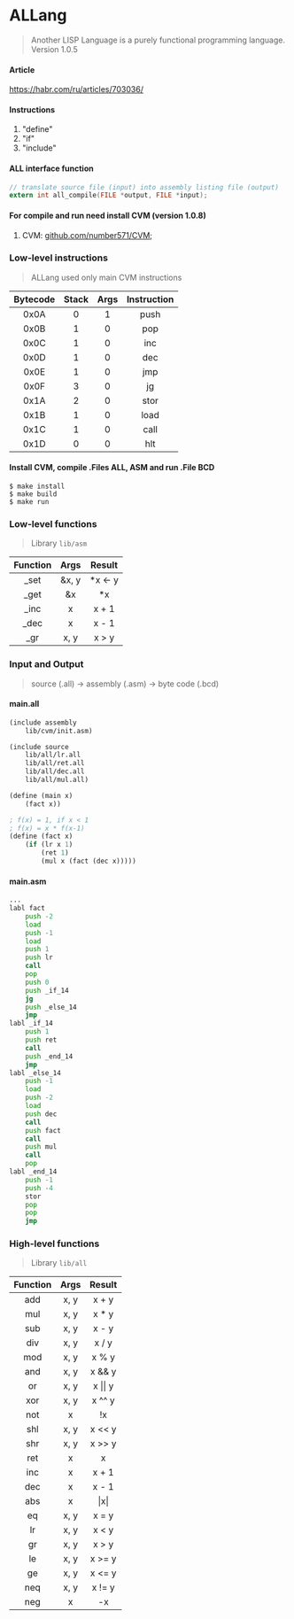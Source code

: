 # ALLang
> Another LISP Language is a purely functional programming language. Version 1.0.5

#### Article 
https://habr.com/ru/articles/703036/

#### Instructions
1. "define"
2. "if"
3. "include"

#### ALL interface function
```c
// translate source file (input) into assembly listing file (output)
extern int all_compile(FILE *output, FILE *input);
```

#### For compile and run need install CVM (version 1.0.8)
1. CVM: [github.com/number571/CVM](https://github.com/number571/CVM/tree/v1.0.8);

### Low-level instructions
> ALLang used only main CVM instructions

Bytecode | Stack | Args | Instruction
:---: | :---: | :---: | :---: |
0x0A | 0 | 1 | push
0x0B | 1 | 0 | pop
0x0C | 1 | 0 | inc
0x0D | 1 | 0 | dec
0x0E | 1 | 0 | jmp
0x0F | 3 | 0 | jg
0x1A | 2 | 0 | stor
0x1B | 1 | 0 | load
0x1C | 1 | 0 | call
0x1D | 0 | 0 | hlt

#### Install CVM, compile .Files ALL, ASM and run .File BCD
```
$ make install
$ make build
$ make run
```

### Low-level functions 
> Library `lib/asm`

Function | Args | Result
:---: | :---: | :---: |
_set | &x, y | *x <- y
_get | &x | *x
_inc | x | x + 1
_dec | x | x - 1
_gr | x, y | x > y

### Input and Output
> source (.all) -> assembly (.asm) -> byte code (.bcd)

#### main.all
```scheme
(include assembly
	lib/cvm/init.asm)

(include source
	lib/all/lr.all
	lib/all/ret.all
	lib/all/dec.all
	lib/all/mul.all)

(define (main x)
	(fact x))

; f(x) = 1, if x < 1
; f(x) = x * f(x-1)
(define (fact x)
	(if (lr x 1) 
		(ret 1)
		(mul x (fact (dec x)))))
```

#### main.asm
```asm
...
labl fact
	push -2
	load
	push -1
	load
	push 1
	push lr
	call
	pop
	push 0
	push _if_14
	jg
	push _else_14
	jmp
labl _if_14
	push 1
	push ret
	call
	push _end_14
	jmp
labl _else_14
	push -1
	load
	push -2
	load
	push dec
	call
	push fact
	call
	push mul
	call
	pop
labl _end_14
	push -1
	push -4
	stor
	pop
	pop
	jmp
```

### High-level functions
> Library `lib/all`

Function | Args | Result
:---: | :---: | :---: |
add | x, y | x + y
mul | x, y | x * y
sub | x, y | x - y
div | x, y | x / y
mod | x, y | x % y
and | x, y | x && y
or | x, y | x &vert;&vert; y
xor | x, y | x ^^ y
not | x | !x
shl | x, y | x << y
shr | x, y | x >> y
ret | x | x
inc | x | x + 1
dec | x | x - 1
abs | x | &vert;x&vert;
eq | x, y | x = y
lr | x, y | x < y
gr | x, y | x > y
le | x, y | x >= y
ge | x, y | x <= y
neq | x, y | x != y
neg | x | -x
